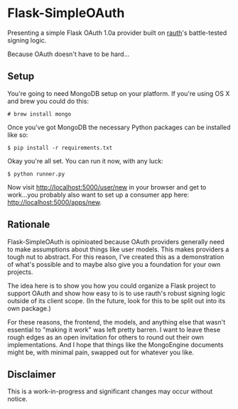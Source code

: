 # Flask-SimpleOAuth

Presenting a simple Flask OAuth 1.0a provider built on
[rauth](https://github.com/litl/rauth)'s battle-tested signing logic.

Because OAuth doesn't have to be hard...


## Setup

You're going to need MongoDB setup on your platform. If you're using OS X and
brew you could do this:

    # brew install mongo

Once you've got MongoDB the necessary Python packages can be installed like so:

    $ pip install -r requirements.txt

Okay you're all set. You can run it now, with any luck:

    $ python runner.py

Now visit [http://localhost:5000/user/new](http://localhost:5000/user/new) in
your browser and get to work...you probably also want to set up a consumer app
here: [http://localhost:5000/apps/new](http://localhost:5000/apps/new).


## Rationale

Flask-SimpleOAuth is opinioated because OAuth providers generally need to make
assumptions about things like user models. This makes providers a tough nut to
abstract. For this reason, I've created this as a demonstration of what's
possible and to maybe also give you a foundation for your own projects.

The idea here is to show you how you could organize a Flask project to support
OAuth and show how easy to is to use rauth's robust signing logic outside of
its client scope. (In the future, look for this to be split out into its own
package.)

For these reasons, the frontend, the models, and anything else that wasn't
essential to "making it work" was left pretty barren. I want to leave these
rough edges as an open invitation for others to round out their own
implementations. And I hope that things like the MongoEngine documents might
be, with minimal pain, swapped out for whatever you like.


## Disclaimer

This is a work-in-progress and significant changes may occur without notice.
